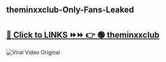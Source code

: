 
 ## theminxxclub-Only-Fans-Leaked

# <h2><a href="https://clipsfans.com/theminxxclub&ref=git">🔗 Click to LINKS ⏩⏩ 👉 🟢 theminxxclub </a></h2>

<a href="https://clipsfans.com/theminxxclub&ref=git" rel="nofollow" data-target="animated-image.originalLink"><img src="https://i.ibb.co.com/xMMVF88/686577567.gif" alt="Viral Video Original" style="max-width: 100%; display: inline-block;" data-target="animated-image.originalImage"></a>
